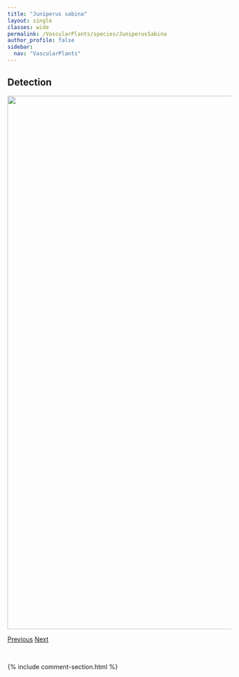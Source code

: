 ```yaml
---
title: "Juniperus sabina"
layout: single
classes: wide
permalink: /VascularPlants/species/JuniperusSabina
author_profile: false
sidebar:
  nav: "VascularPlants"
---
```


<h2>Detection</h2>

<a href="https://drive.google.com/uc?export=view&id=1vzDwVZ4OFZ0fZajCa5pjvI5l0OK5YS_H">
<img src="https://drive.google.com/uc?export=view&id=1vzDwVZ4OFZ0fZajCa5pjvI5l0OK5YS_H" height = "1200" width = "800">
</a>


<a href="/DevelopmentWebsite/VascularPlants/species/JuniperusHorizontalis" class="pagination--pager" title="Juniperus horizontalis">Previous</a> <a href="/DevelopmentWebsite/VascularPlants/species/KalmiaMicrophylla" class="pagination--pager" title="Kalmia microphylla">Next</a>

<p>&nbsp;</p>

{% include comment-section.html %}
